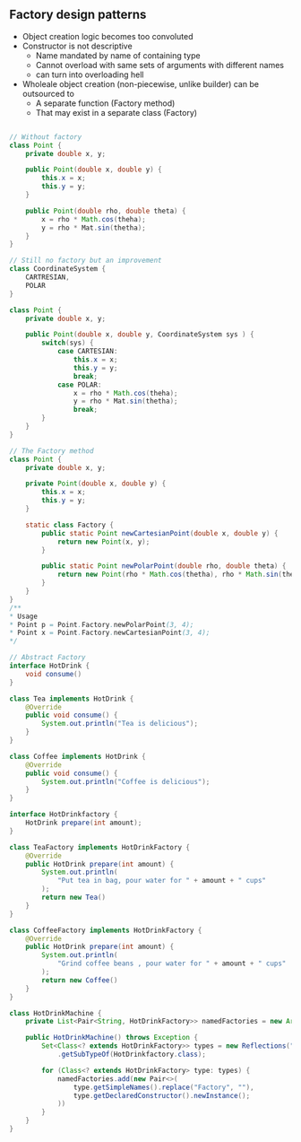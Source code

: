 
## Factory design patterns

- Object creation logic becomes too convoluted
- Constructor is not descriptive
	- Name mandated by name of containing type
	- Cannot overload with same sets of arguments with different names
	- can turn into overloading hell
- Wholeale object creation (non-piecewise, unlike builder) can be outsourced to
	- A separate function (Factory method)
	- That may exist in a separate class (Factory)

```java 

// Without factory
class Point {
	private double x, y;

	public Point(double x, double y) {
		this.x = x;
		this.y = y;
	}

	public Point(double rho, double theta) {
		x = rho * Math.cos(theha);
		y = rho * Mat.sin(thetha);
	}
}

// Still no factory but an improvement
class CoordinateSystem {
	CARTRESIAN,
	POLAR
}

class Point {
	private double x, y;

	public Point(double x, double y, CoordinateSystem sys ) {
		switch(sys) {
			case CARTESIAN:
				this.x = x;
				this.y = y;
				break;
			case POLAR:
				x = rho * Math.cos(theha);
				y = rho * Mat.sin(thetha);
				break;
		}
	}
}

// The Factory method
class Point {
	private double x, y;

	private Point(double x, double y) {
		this.x = x;
		this.y = y;
	}

	static class Factory {
		public static Point newCartesianPoint(double x, double y) {
			return new Point(x, y);
		}

		public static Point newPolarPoint(double rho, double theta) {
			return new Point(rho * Math.cos(thetha), rho * Math.sin(theta));
		}
	}
}
/**
* Usage
* Point p = Point.Factory.newPolarPoint(3, 4);
* Point x = Point.Factory.newCartesianPoint(3, 4);
*/

// Abstract Factory
interface HotDrink {
	void consume()
}

class Tea implements HotDrink {
	@Override
	public void consume() {
		System.out.println("Tea is delicious");
	}
}

class Coffee implements HotDrink {
	@Override
	public void consume() {
		System.out.println("Coffee is delicious");
	}
}

interface HotDrinkfactory {
	HotDrink prepare(int amount);
}

class TeaFactory implements HotDrinkFactory {
	@Override
	public HotDrink prepare(int amount) {
		System.out.println(
			"Put tea in bag, pour water for " + amount + " cups"
		);
		return new Tea()
	}
}

class CoffeeFactory implements HotDrinkFactory {
	@Override
	public HotDrink prepare(int amount) {
		System.out.println(
			"Grind coffee beans , pour water for " + amount + " cups"
		);
		return new Coffee()
	}
}

class HotDrinkMachine {
	private List<Pair<String, HotDrinkFactory>> namedFactories = new ArrayList<>();

	public HotDrinkMachine() throws Exception {
		Set<Class<? extends HotDrinkFactory>> types = new Reflections("")
			.getSubTypeOf(HotDrinkfactory.class);

		for (Class<? extends HotDrinkFactory> type: types) {
			namedFactories.add(new Pair<>(
				type.getSimpleNames().replace("Factory", ""),
				type.getDeclaredConstructor().newInstance();
			))	
		}
	}
}
```



